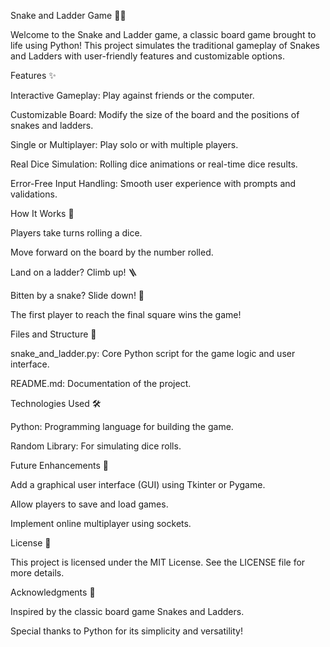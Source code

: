 Snake and Ladder Game 🎲🐍


Welcome to the Snake and Ladder game, a classic board game brought to life using Python! This project simulates the traditional gameplay of Snakes and Ladders with user-friendly features and customizable options.


Features ✨


Interactive Gameplay: Play against friends or the computer.

Customizable Board: Modify the size of the board and the positions of snakes and ladders.

Single or Multiplayer: Play solo or with multiple players.

Real Dice Simulation: Rolling dice animations or real-time dice results.

Error-Free Input Handling: Smooth user experience with prompts and validations.


How It Works 🤔


Players take turns rolling a dice.

Move forward on the board by the number rolled.

Land on a ladder? Climb up! 🪜

Bitten by a snake? Slide down! 🐍

The first player to reach the final square wins the game!


Files and Structure 📂


snake_and_ladder.py: Core Python script for the game logic and user interface.

README.md: Documentation of the project.


Technologies Used 🛠️


Python: Programming language for building the game.

Random Library: For simulating dice rolls.


Future Enhancements 🚀


Add a graphical user interface (GUI) using Tkinter or Pygame.

Allow players to save and load games.

Implement online multiplayer using sockets.


License 📄

This project is licensed under the MIT License. See the LICENSE file for more details.


Acknowledgments 🌟

Inspired by the classic board game Snakes and Ladders.

Special thanks to Python for its simplicity and versatility!
